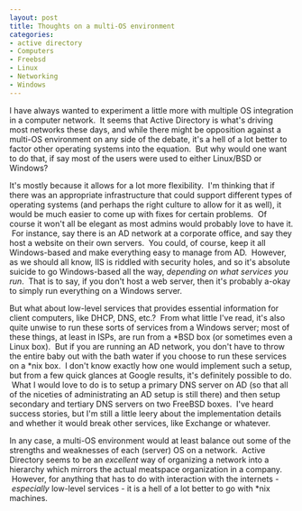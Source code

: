 ```yaml
--- 
layout: post
title: Thoughts on a multi-OS environment
categories:
- active directory
- Computers
- Freebsd
- Linux
- Networking
- Windows
---
```

I have always wanted to experiment a little more with multiple OS integration in a computer network.  It seems that Active Directory is what's driving most networks these days, and while there might be opposition against a multi-OS environment on any side of the debate, it's a hell of a lot better to factor other operating systems into the equation.  But why would one want to do that, if say most of the users were used to either Linux/BSD or Windows?

It's mostly because it allows for a lot more flexibility.  I'm thinking that if there was an appropriate infrastructure that could support different types of operating systems (and perhaps the right culture to allow for it as well), it would be much easier to come up with fixes for certain problems.  Of course it won't all be elegant as most admins would probably love to have it.  For instance, say there is an AD network at a corporate office, and say they host a website on their own servers.  You could, of course, keep it all Windows-based and make everything easy to manage from AD.  However, as we should all know, IIS is riddled with security holes, and so it's absolute suicide to go Windows-based all the way, <em>depending on what services you run</em>.  That is to say, if you don't host a web server, then it's probably a-okay to simply run everything on a Windows server.

But what about low-level services that provides essential information for client computers, like DHCP, DNS, etc.?  From what little I've read, it's also quite unwise to run these sorts of services from a Windows server; most of these things, at least in ISPs, are run from a *BSD box (or sometimes even a Linux box).  But if you are running an AD network, you don't have to throw the entire baby out with the bath water if you choose to run these services on a *nix box.  I don't know exactly how one would implement such a setup, but from a few quick glances at Google results, it's definitely possible to do.  What I would love to do is to setup a primary DNS server on AD (so that all of the niceties of administrating an AD setup is still there) and then setup secondary and tertiary DNS servers on two FreeBSD boxes.  I've heard success stories, but I'm still a little leery about the implementation details and whether it would break other services, like Exchange or whatever.

In any case, a multi-OS environment would at least balance out some of the strengths and weaknesses of each (server) OS on a network.  Active Directory seems to be an <em>excellent</em> way of organizing a network into a hierarchy which mirrors the actual meatspace organization in a company.  However, for anything that has to do with interaction with the internets - <em>especially</em> low-level services - it is a hell of a lot better to go with *nix machines.
